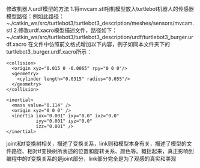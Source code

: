 修改机器人urdf模型的方法
1.将mvcam.stl相机模型放入turtlebot机器人的传感器模型路径：例如此路径：~./catkin_ws/src/turtlebot3/turtlebot3_description/meshes/sensors/mvcam.stl
2.修改urdf.xacro模型描述文件，路径如下：~./catkin_ws/src/turtlebot3/turtlebot3_description/urdf/turtlebot3_burger.urdf.xacro
在文件中仿照前文格式增加以下内容，例子如同本文件夹下的turtlebot3_burger.urdf.xacro所示：

  <joint name="vlc_joint" type="fixed">
    <parent link="base_link"/>
    <child link="base_vlc_mvcam"/>
    <origin xyz="0.060 0 0.155" rpy="0 0 0"/>
  </joint>

  <link name="base_vlc_mvcam">
    <visual>
      <origin xyz="0.0 0 -0.08" rpy="0 0 0"/>
      <geometry>
        <mesh filename="package://turtlebot3_description/meshes/sensors/mvcam.stl" scale="0.001 0.001 0.001"/>
      </geometry>
      <material name="dark"/>
    </visual>

    <collision>
      <origin xyz="0.015 0 -0.0065" rpy="0 0 0"/>
      <geometry>
        <cylinder length="0.0315" radius="0.055"/>
      </geometry>
    </collision>

    <inertial>
      <mass value="0.114" />
      <origin xyz="0 0 0" />
      <inertia ixx="0.001" ixy="0.0" ixz="0.0"
               iyy="0.001" iyz="0.0"
               izz="0.001" />
    </inertial>
  </link>

joint和tf变换树相关，描述了变换关系，link则和模型本身有关，描述了模型的文件路径、相对tf变换树所表述的位置和旋转关系、颜色等。概括起来，真正影响到编程中的tf变换关系的是joint部分，link部分完全是为了观感的真实和美观
